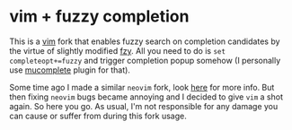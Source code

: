 # vim + fuzzy completion
This is a [vim](https://github.com/vim/vim) fork that enables fuzzy
search on completion candidates by the virtue of slightly modified
[fzy](https://github.com/jhawthorn/fzy). All you need to do is
`set completeopt+=fuzzy` and trigger completion popup somehow (I personally use
[mucomplete](https://github.com/lifepillar/vim-mucomplete) plugin for that).

Some time ago I made a similar `neovim` fork, look
[here](https://github.com/mrbiggfoot/neovim) for more info. But then fixing
`neovim` bugs became annoying and I decided to give `vim` a shot again. So here
you go. As usual, I'm not responsible for any damage you can cause or suffer
from during this fork usage.
